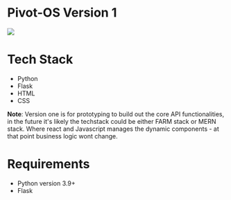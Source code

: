 # Pivot-OS Version 1


![](assets/main.png)  
  

# Tech Stack  
  
- Python
- Flask 
- HTML
- CSS 
  
**Note**: Version one is for prototyping to build out the core API functionalities, in the future it's likely the techstack could be either FARM stack or MERN stack. Where react and Javascript manages the dynamic components - at that point business logic wont change.  
  
# Requirements  

- Python version 3.9+
- Flask
